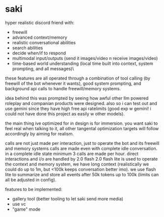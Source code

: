 # saki
hyper realistic discord friend with:
- freewill
- advanced context/memory
- realistic conversational abilities
- search abilities
- decide when/if to respond
- multimodal input/outputs (send it images/video n receive images/video)
- time-based world understanding (local time built into context, system prompting, and all messages)\

these features are all operated through a combination of tool calling (by freewill of the bot whenever it wants), good system prompting, and background api calls to handle freewill/memory systems.

idea behind this was prompted by seeing how awful other llm powered roleplay and companian products were designed. also so i can test out and use gemini since they have high free api ratelimits (good exp w gemini! i could not have done this project as easily w other models).

the main thing ive optimized for in design is for immersion. you want saki to feel real when talking to it, all other tangental optimization targets will follow accordingly by aiming for realism.

calls are not just made per interaction, just to operate the bot and its freewill and memory systems calls are made even with complete idle conversation. in a complete idle state minimum 3 calls are made per hour.
direct interactions and i/o are handled by 2.0 flash
2.0 flash lite is used to operate the context and memory system, we have long context (realistically we could do up to 1m, but <100k keeps conversation better imo). we use flash lite to summarize and store all events after 50k tokens up to 100k (limits can all be adjusted in config).



features to be implemented:
- gallery tool (better tooling to let saki send more media)
- use vc
- "game" mode 

